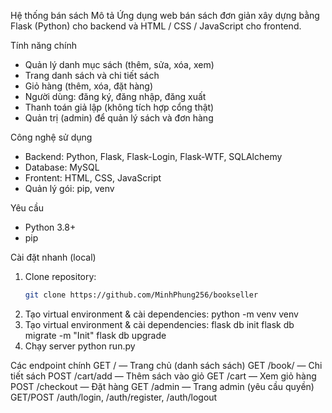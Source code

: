Hệ thống bán sách
Mô tả
Ứng dụng web bán sách đơn giản xây dựng bằng Flask (Python) cho backend và HTML / CSS / JavaScript cho frontend.

Tính năng chính
- Quản lý danh mục sách (thêm, sửa, xóa, xem)
- Trang danh sách và chi tiết sách
- Giỏ hàng (thêm, xóa, đặt hàng)
- Người dùng: đăng ký, đăng nhập, đăng xuất
- Thanh toán giả lập (không tích hợp cổng thật)
- Quản trị (admin) để quản lý sách và đơn hàng

Công nghệ sử dụng
- Backend: Python, Flask, Flask-Login, Flask-WTF, SQLAlchemy  
- Database: MySQL  
- Frontent: HTML, CSS, JavaScript 
- Quản lý gói: pip, venv  

Yêu cầu
- Python 3.8+
- pip

Cài đặt nhanh (local)
1. Clone repository:
   ```bash
   git clone https://github.com/MinhPhung256/bookseller
2. Tạo virtual environment & cài dependencies:
python -m venv venv
3. Tạo virtual environment & cài dependencies:
flask db init
flask db migrate -m "Init"
flask db upgrade
4. Chạy server
python run.py

Các endpoint chính
GET / — Trang chủ (danh sách sách)
GET /book/<id> — Chi tiết sách
POST /cart/add — Thêm sách vào giỏ
GET /cart — Xem giỏ hàng
POST /checkout — Đặt hàng
GET /admin — Trang admin (yêu cầu quyền)
GET/POST /auth/login, /auth/register, /auth/logout


